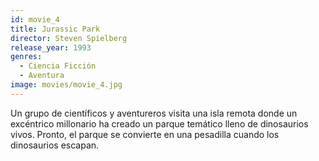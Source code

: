 ```yaml
---
id: movie_4
title: Jurassic Park
director: Steven Spielberg
release_year: 1993
genres: 
  - Ciencia Ficción
  - Aventura
image: movies/movie_4.jpg
---
```


Un grupo de científicos y aventureros visita una isla remota donde un excéntrico millonario ha creado un parque temático lleno de dinosaurios vivos. Pronto, el parque se convierte en una pesadilla cuando los dinosaurios escapan.
